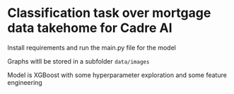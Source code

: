 # Classification task over mortgage data takehome for Cadre AI

Install requirements and run the main.py file for the model

Graphs witll be stored in a subfolder `data/images`

Model is XGBoost with some hyperparameter exploration and some feature engineering
